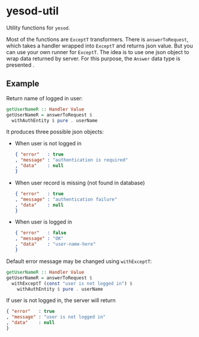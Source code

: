 # yesod-util

Utility functions for `yesod`.

Most of the functions are `ExceptT` transformers. There is `answerToRequest`, which takes a handler wrapped into `ExceptT` and returns json value. But you can use your own runner for `ExceptT`. The idea is to use one json object to wrap data returned by server. For this purpose, the `Answer` data type is presented .

## Example

Return name of logged in user:

```haskell
getUserNameR :: Handler Value
getUserNameR = answerToRequest $
  withAuthEntity $ pure . userName
```

It produces three possible json objects:

  * When user is not logged in
    ```JSON
    { "error"   : true
    , "message" : "authentication is required"
    , "data"    : null
    }
    ```
  * When user record is missing (not found in database)
    ```JSON
    { "error"   : true
    , "message" : "authentication failure"
    , "data"    : null
    }
    ```
  * When user is logged in
    ```JSON
    { "error"   : false
    , "message" : "OK"
    , "data"    : "user-name-here"
    }
    ```

Default error message may be changed using `withExceptT`:

```haskell
getUserNameR :: Handler Value
getUserNameR = answerToRequest $
  withExceptT (const "user is not logged in") $
    withAuthEntity $ pure . userName
```

If user is not logged in, the server will return

```JSON
{ "error"   : true
, "message" : "user is not logged in"
, "data"    : null
}
```
